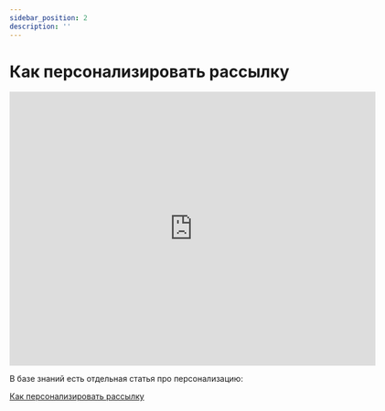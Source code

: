 ```yaml
---
sidebar_position: 2
description: ''
---
```


# Как персонализировать рассылку

<iframe
    width="640"
    height="480"
    src="https://www.youtube.com/embed/5NgBw1QNE14"
    frameborder="0"
    allow="autoplay; encrypted-media"
    allowfullscreen
>
</iframe>

В базе знаний есть отдельная статья про персонализацию:

[Как персонализировать рассылку](/docs/email-campaigns/personalization/how-to-personalize-campaign.md)
